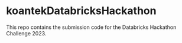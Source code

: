 # koantekDatabricksHackathon
This repo contains the submission code for the Databricks Hackathon Challenge 2023.
